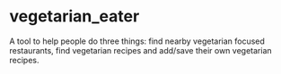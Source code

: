 # vegetarian_eater
A tool to help people do three things: find nearby vegetarian focused restaurants, find vegetarian recipes and add/save their own vegetarian recipes.

